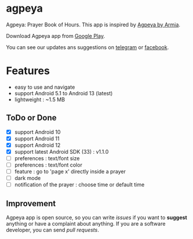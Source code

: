 # agpeya
 Agpeya: Prayer Book of Hours. This app is inspired by [Agpeya by Armia](https://play.google.com/store/apps/details?id=com.coptsonline.agpeya).
 
 Download Agpeya app from [Google Play](https://play.google.com/store/apps/details?id=com.softwarepharaoh.agpeya).
 
 You can see our updates ans suggestions on [telegram](https://t.me/abanoubchan) or [facebook](https://facebook.com/AbanoubHannaDotCom).
 
 # Features
 - easy to use and navigate
 - support Android 5.1 to Android 13 (latest)
 - lightweight : ~1.5 MB


## ToDo or Done
- [x] support Android 10
- [x] support Android 11
- [x] support Android 12
- [x] support latest Android SDK (33) : v1.1.0
- [ ] preferences : text/font size
- [ ] preferences : text/font color
- [ ] feature : go to 'page x' directly inside a prayer
- [ ] dark mode
- [ ] notification of the prayer : choose time or default time

## Improvement

Agpeya app is open source, so you can write _issues_ if you want to __suggest__ anything or have a complaint about anything. If you are a software developer, you can send _pull requests_.
